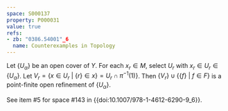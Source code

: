 ```yaml
---
space: S000137
property: P000031
value: true
refs:
- zb: "0386.54001"_6
  name: Counterexamples in Topology
---
```


Let $\{U_\alpha\}$ be an open cover of $Y$. For each $x_r \in M$, select $U_r$ with $x_r \in U_r \in \{U_\alpha\}$. Let $V_r = \{x \in U_r\ |\ \{r\} \in x\} = U_r \cap \pi^{-1}(1)\}$. Then $\{V_r\} \cup \{\{f\}\ |\ f \in F\}$ is a point-finite open refinement of $\{U_\alpha\}$.

See item #5 for space #143 in {{doi:10.1007/978-1-4612-6290-9_6}}.

